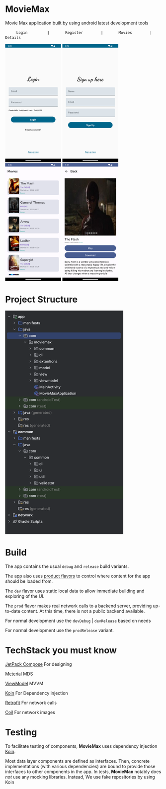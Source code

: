 # MovieMax
Movie Max application built by using android latest development tools


         Login         |       Register        |       Movies        |      Details

<img src="docs/login.png " width="180" height="380" /> <img src="docs/signup.png " width="180" height="380" /> <img src="docs/Movies_list.png " width="180" height="380" /> <img src="docs/movie.png " width="180" height="380" />


# Project Structure

<img src="docs/project_structure.png " width="380" height="720" />


# Build

The app contains the usual `debug` and `release` build variants.

The app also uses
[product flavors](https://developer.android.com/studio/build/build-variants#product-flavors) to
control where content for the app should be loaded from.

The `dev` flavor uses static local data to allow immediate building and exploring of the UI.

The `prod` flavor makes real network calls to a backend server, providing up-to-date content. At
this time, there is not a public backend available.

For normal development use the `devDebug` | `devRelease` based on needs

For normal development use the `prodRelease` variant.

# TechStack you must know
[JetPack Compose](https://insert-koin.io/docs/setup/koin) For designing

[Meterial](https://m3.material.io/) MDS

[ViewModel](https://developer.android.com/reference/androidx/lifecycle/ViewModel) MVVM

[Koin](https://insert-koin.io/docs/setup/koin) For Dependency injection

[Retrofit](https://square.github.io/retrofit/) For network calls

[Coil](https://square.github.io/retrofit/) For network images



# Testing

To facilitate testing of components, **MovieMax** uses dependency injection
[Koin](https://insert-koin.io/docs/setup/koin).

Most data layer components are defined as interfaces.
Then, concrete implementations (with various dependencies) are bound to provide those interfaces to
other components in the app.
In tests, **MovieMax** notably does _not_ use any mocking libraries.
Instead, We use fake repositories by using Koin



